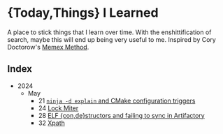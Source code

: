# {Today,Things} I Learned

A place to stick things that I learn over time.
With the enshittification of search, maybe this will end up being very useful to me.
Inspired by Cory Doctorow's [Memex Method](https://pluralistic.net/2021/05/09/the-memex-method/).

## Index

- 2024
  - May
    - 21 [`ninja -d explain` and CMake configuration triggers](./2024/05/21/README.md)
    - 24 [Lock Miter](./2024/05/24/README.md)
    - 28 [ELF {con,de}structors and failing to sync in Artifactory](./2024/05/28/README.md)
    - 32 [Xpath](./2024/05/31/README.md)
